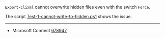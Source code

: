 
`Export-Clixml` cannot overwrite hidden files even with the switch `Force`.

The script [Test-1-cannot-write-to-hidden.ps1](Test-1-cannot-write-to-hidden.ps1) shows the issue.

---

- Microsoft Connect [678947](https://connect.microsoft.com/PowerShell/feedback/details/678947)
